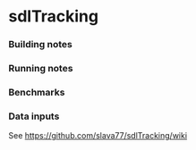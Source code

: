 # sdlTracking

### Building notes

### Running notes

### Benchmarks

### Data inputs
See https://github.com/slava77/sdlTracking/wiki

